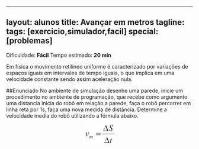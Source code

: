 ---
layout: alunos
title: Avançar em metros
tagline:
tags: [exercicio,simulador,facil]
special: [problemas]
--
Dificuldade: **Fácil**
Tempo estimado: **20 min**


Em física o movimento retilíneo uniforme é caracterizado por variações de espaços iguais em intervalos de tempo iguais, o que implica em uma velocidade constante sendo assim  aceleração  nula.


##Enunciado
No ambiente de simulação desenhe uma parede, inicie um procedimento no ambiente de programação, que recebe como argumento uma distancia inicia do robô em  relação a parede, faça o robô percorrer em linha reta por 1s, faça uma nova medida de  distância. Determine a velocidade media do robô utilizando a fórmula abaixo.

<center>
<img src="/assets/img/exercicios/formula.png" alt="">
</center>

